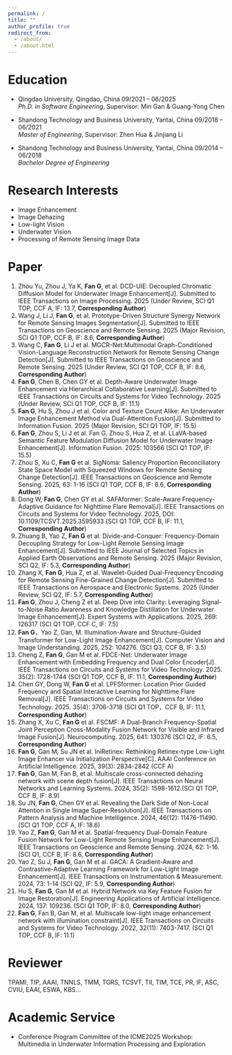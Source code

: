 ```yaml
---
permalink: /
title: ""
author_profile: true
redirect_from: 
  - /about/
  - /about.html
---
```

# Education
- Qingdao University, Qingdao, China 09/2021 – 06/2025  
  *Ph.D. in Software Engineering*, Supervisor: Min Gan & Guang-Yong Chen
  

- Shandong Technology and Business University, Yantai, China 09/2018 – 06/2021  
  *Master of Engineering*, Supervisor: Zhen Hua & Jinjiang Li
  
- Shandong Technology and Business University, Yantai, China 09/2014 – 06/2018  
  *Bachelor Degree of Engineering*
  
# Research Interests
- Image Enhancement
- Image Dehazing
- Low-light Vision
- Underwater Vision
- Processing of Remote Sensing Image Data

# Paper
<ol start="1">
  <li>Zhou Yu,  Zhou J, Ya K, <b>Fan G</b>, et al. DCD-UIE: Decoupled Chromatic Diffusion Model for Underwater Image Enhancement[J]. Submitted to IEEE Transactions on Image Processing. 2025 (Under Review, SCI Q1 TOP, CCF A, IF: 13.7, <b>Corresponding Author</b>)</li>
<li>Wang J,  Li J, <b>Fan G</b>, et al. Prototype-Driven Structure Synergy Network for Remote Sensing Images Segmentation[J]. Submitted to IEEE Transactions on Geoscience and Remote Sensing. 2025 (Major Revision, SCI Q1 TOP, CCF B, IF: 8.6, <b>Corresponding Author</b>)</li>
 <li>Wang C, <b>Fan G</b>, Li J et al. MGCR-Net:Multimodal Graph-Conditioned Vision-Language Reconstruction Network for Remote Sensing Change Detection[J]. Submitted to IEEE Transactions on Geoscience and Remote Sensing. 2025 (Under Review, SCI Q1 TOP, CCF B, IF: 8.6, <b>Corresponding Author</b>)</li>
 <li>	<b>Fan G</b>, Chen B, Chen GY et al. Depth-Aware Underwater Image Enhancement via Hierarchical Collaborative Learning[J]. Submitted to IEEE Transactions on Circuits and Systems for Video Technology. 2025 (Under Review, SCI Q1 TOP, CCF B, IF: 11.1)</li>
 <li> <b>Fan G</b>, Hu S, Zhou J et al. Color and Texture Count Alike: An Underwater Image Enhancement Method via Dual-Attention Fusion[J]. Submitted to Information Fusion. 2025 (Major Revision, SCI Q1 TOP, IF: 15.5)</li>

<li> <b>Fan G</b>, Zhou S, Li J et al. Fan G, Zhou S, Hua Z, et al. LLaVA-based Semantic Feature Modulation Diffusion Model for Underwater Image Enhancement[J]. Information Fusion. 2025: 103566 (SCI Q1 TOP, IF: 15.5)</li>
 <li>	Zhou S, Xu C, <b>Fan G</b> et al. SigNoma: Saliency Proportion Reconciliatory State Space Model with Squeezed Windows for Remote Sensing Change Detection[J]. IEEE Transactions on Geoscience and Remote Sensing. 2025, 63: 1-16 (SCI Q1 TOP, CCF B, IF: 8.6, <b>Corresponding Author</b>)</li>
 <li>	Dong W, <b>Fan G</b>, Chen GY et al. SAFAformer: Scale-Aware Frequency-Adaptive Guidance for Nighttime Flare Removal[J]. IEEE Transactions on Circuits and Systems for Video Technology. 2025, DOI: 10.1109/TCSVT.2025.3595933 (SCI Q1 TOP, CCF B, IF: 11.1, <b>Corresponding Author</b>)</li>
 <li>	Zhuang B, Yao Z, <b>Fan G</b> et al. Divide-and-Conquer: Frequency-Domain Decoupling Strategy for Low-Light Remote Sensing Image Enhancement[J]. Submitted to IEEE Journal of Selected Topics in Applied Earth Observations and Remote Sensing. 2025 (Major Revision, SCI Q2, IF: 5.3, <b>Corresponding Author</b>)</li>
 <li> Zhang X, <b>Fan G</b>, Hua Z, et al. Wavelet-Guided Dual-Frequency Encoding for Remote Sensing Fine-Grained Change Detection[J]. Submitted to IEEE Transactions on Aerospace and Electronic Systems. 2025 (Under Review, SCI Q2, IF: 5.7, <b>Corresponding Author</b>)</li>
 <li>	<b>Fan G</b>, Zhou J, Cheng Z et al. Deep Dive into Clarity: Leveraging Signal-to-Noise Ratio Awareness and Knowledge Distillation for Underwater Image Enhancement[J]. Expert Systems with Applications. 2025, 269: 126317  (SCI Q1 TOP, CCF C, IF: 7.5)</li>
 <li>	<b>Fan G</b>，Yao Z, Gan, M. Illumination-Aware and Structure-Guided Transformer for Low-Light Image Enhancement[J]. Computer Vision and Image Understanding. 2025, 252: 104276. (SCI Q3, CCF B, IF: 3.5)</li>
 <li>	Cheng Z, <b>Fan G</b>, Gan M et al. FDCE-Net: Underwater Image Enhancement with Embedding Frequency and Dual Color Encoder[J]. IEEE Transactions on Circuits and Systems for Video Technology. 2025. 35(2): 1728-1744 (SCI Q1 TOP, CCF B, IF: 11.1, <b>Corresponding Author</b>)</li>
 <li>	Chen GY, Dong W, <b>Fan G</b> et al. LPFSformer: Location Prior Guided Frequency and Spatial Interactive Learning for Nighttime Flare Removal[J]. IEEE Transactions on Circuits and Systems for Video Technology. 2025. 35(4): 3706-3718 (SCI Q1 TOP，CCF B, IF: 11.1, <b>Corresponding Author</b>)</li>
 <li>	Zhang X, Xu C, <b>Fan G</b> et al. FSCMF: A Dual-Branch Frequency-Spatial Joint Perception Cross-Modality Fusion Network for Visible and Infrared Image Fusion[J]. Neurocomputing. 2025, 641: 130376 (SCI Q2, IF: 6.5, <b>Corresponding Author</b>)</li>
 <li>	<b>Fan G</b>, Gan M, Su JN et al. IniRetinex: Rethinking Retinex-type Low-Light Image Enhancer via Initialization Perspective[C]. AAAI Conference on Artificial Intelligence. 2025, 39(3): 2834-2842 (CCF A)</li>
 <li>	<b>Fan G</b>, Gan M, Fan B, et al. Multiscale cross-connected dehazing network with scene depth fusion[J]. IEEE Transactions on Neural Networks and Learning Systems. 2024, 35(2): 1598-1612.(SCI Q1 TOP, CCF B, IF: 8.9)</li>
 <li> Su JN, <b>Fan G</b>, Chen GY et al. Revealing the Dark Side of Non-Local Attention in Single Image Super-Resolution[J]. IEEE Transactions on Pattern Analysis and Machine Intelligence. 2024, 46(12): 11476-11490.  (SCI Q1 TOP, CCF A, IF: 18.6)</li>
 <li>	Yao Z, <b>Fan G</b>, Gan M et al. Spatial-frequency Dual-Domain Feature Fusion Network for Low-Light Remote Sensing Image Enhancement[J]. IEEE Transactions on Geoscience and Remote Sensing. 2024, 62: 1-16. (SCI Q1, CCF B, IF: 8.6, <b>Corresponding Author</b>)</li>
 <li>	Yao Z, Su J, <b>Fan G</b>, Gan M et al. GACA: A Gradient-Aware and Contrastive-Adaptive Learning Framework for Low-Light Image Enhancement[J]. IEEE Transactions on Instrumentation & Measurement. 2024, 73: 1-14 (SCI Q2, IF: 5.9, <b>Corresponding Author</b>)</li>
 <li>	Hu S, <b>Fan G</b>, Gan M et al. Hybrid Network via Key Feature Fusion for Image Restoration[J]. Engineering Applications of Artificial Intelligence. 2024, 137: 109236. (SCI Q1 TOP, IF: 8.0, <b>Corresponding Author</b>)</li>
 <li>	<b>Fan G</b>, Fan B, Gan M, et al. Multiscale low-light image enhancement network with illumination constraint[J]. IEEE Transactions on Circuits and Systems for Video Technology. 2022, 32(11): 7403-7417. (SCI Q1 TOP, CCF B, IF: 11.1)</li>
</ol>

# Reviewer
TPAMI, TIP, AAAI, TNNLS, TMM, TGRS, TCSVT, TII, TIM, TCE, PR, IF, ASC, CVIU, EAAI, ESWA, KBS...

# Academic Service
- Conference Program Committee of the ICME2025 Workshop: Multimedia in Underwater Information Processing and Exploration

